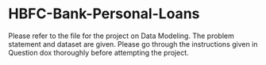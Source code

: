 # HBFC-Bank-Personal-Loans
Please refer to the file for the project on Data Modeling. The problem statement and dataset are given. Please go through the instructions given in Question dox thoroughly before attempting the project.
